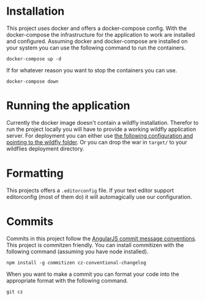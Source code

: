 # Installation
This project uses docker and offers a docker-compose config. 
With the docker-compose the infrastructure for the application to work are installed and configured.
Assuming docker and docker-compose are installed on your system you can use the following command to run the containers.
```
docker-compose up -d
```
If for whatever reason you want to stop the containers you can use.
```
docker-compose down
```

# Running the application
Currently the docker image doesn't contain a wildfly installation. 
Therefor to run the project locally you will have to provide a working wildfly application server.
For deployment you can either use [the following configuration and pointing to the wildfly folder](https://www.jetbrains.com/help/idea/2016.3/run-debug-configuration-jboss-server.html).
Or you can drop the war in `target/` to your wildflies deployment directory.

# Formatting
This projects offers a `.editorconfig` file. If your text editor support editorconfig (most of them do) it will automagically use our configuration.

# Commits
Commits in this project follow the [AngularJS commit message conventions](https://github.com/angular/angular.js/blob/master/CONTRIBUTING.md#-git-commit-guidelines).
This project is commitzen friendly. 
You can install commitizen with the following command (assuming you have node installed).
 ```
 npm install -g commitizen cz-conventional-changelog
 ```
 When you want to make a commit  you can format your code into the appropriate format with the following command.
 
 ```
 git cz
 ```
